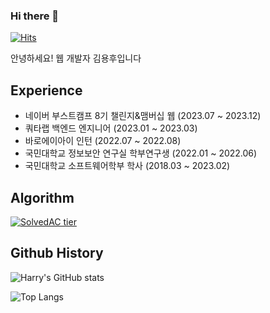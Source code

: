 ### Hi there 👋

[![Hits](https://hits.seeyoufarm.com/api/count/incr/badge.svg?url=https%3A%2F%2Fgithub.com%2Frladydgn&count_bg=%2379C83D&title_bg=%23555555&icon=&icon_color=%23E7E7E7&title=hits&edge_flat=false)](https://hits.seeyoufarm.com)  

<p>안녕하세요! 웹 개발자 김용후입니다</p>

<h2>Experience</h2>

- 네이버 부스트캠프 8기 챌린지&맴버십 웹 (2023.07 ~ 2023.12)  
- 쿼타랩 백엔드 엔지니어 (2023.01 ~ 2023.03)  
- 바로에이아이 인턴 (2022.07 ~ 2022.08)  
- 국민대학교 정보보안 연구실 학부연구생 (2022.01 ~ 2022.06)  
- 국민대학교 소프트웨어학부 학사 (2018.03 ~ 2023.02)   

<h2>Algorithm</h2>

[![SolvedAC tier](http://mazassumnida.wtf/api/v2/generate_badge?boj=dhdgn)](https://solved.ac/dhdgn)

<h2>Github History</h2>

![Harry's GitHub stats](https://github-readme-stats.vercel.app/api?username=rladydgn&show_icons=true&theme=transparent)

![Top Langs](https://github-readme-stats.vercel.app/api/top-langs/?username=rladydgn&layout=compact&theme=transparent)
